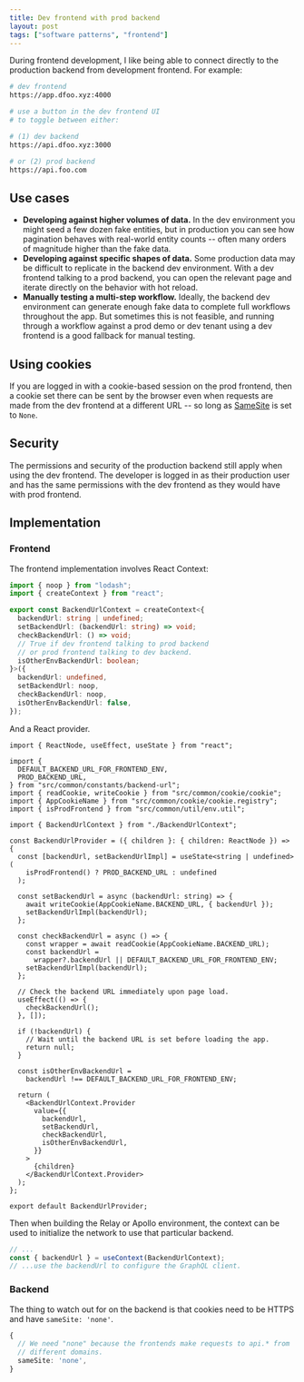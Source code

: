 ```yaml
---
title: Dev frontend with prod backend
layout: post
tags: ["software patterns", "frontend"]
---
```


During frontend development, I like being able to connect directly to the production backend from development frontend. For example:

```sh
# dev frontend
https://app.dfoo.xyz:4000

# use a button in the dev frontend UI
# to toggle between either:

# (1) dev backend
https://api.dfoo.xyz:3000

# or (2) prod backend
https://api.foo.com
```

## Use cases

- **Developing against higher volumes of data.** In the dev environment you might seed a few dozen fake entities, but in production you can see how pagination behaves with real-world entity counts -- often many orders of magnitude higher than the fake data.
- **Developing against specific shapes of data.** Some production data may be difficult to replicate in the backend dev environment. With a dev frontend talking to a prod backend, you can open the relevant page and iterate directly on the behavior with hot reload.
- **Manually testing a multi-step workflow.** Ideally, the backend dev environment can generate enough fake data to complete full workflows throughout the app. But sometimes this is not feasible, and running through a workflow against a prod demo or dev tenant using a dev frontend is a good fallback for manual testing.

## Using cookies

If you are logged in with a cookie-based session on the prod frontend, then a cookie set there can be sent by the browser even when requests are made from the dev frontend at a different URL -- so long as [SameSite](https://developer.mozilla.org/en-US/docs/Web/HTTP/Headers/Set-Cookie/SameSite) is set to `None`.

## Security

The permissions and security of the production backend still apply when using the dev frontend. The developer is logged in as their production user and has the same permissions with the dev frontend as they would have with prod frontend.

## Implementation

### Frontend

The frontend implementation involves React Context:

```ts
import { noop } from "lodash";
import { createContext } from "react";

export const BackendUrlContext = createContext<{
  backendUrl: string | undefined;
  setBackendUrl: (backendUrl: string) => void;
  checkBackendUrl: () => void;
  // True if dev frontend talking to prod backend
  // or prod frontend talking to dev backend.
  isOtherEnvBackendUrl: boolean;
}>({
  backendUrl: undefined,
  setBackendUrl: noop,
  checkBackendUrl: noop,
  isOtherEnvBackendUrl: false,
});
```

And a React provider.

```tsx
import { ReactNode, useEffect, useState } from "react";

import {
  DEFAULT_BACKEND_URL_FOR_FRONTEND_ENV,
  PROD_BACKEND_URL,
} from "src/common/constants/backend-url";
import { readCookie, writeCookie } from "src/common/cookie/cookie";
import { AppCookieName } from "src/common/cookie/cookie.registry";
import { isProdFrontend } from "src/common/util/env.util";

import { BackendUrlContext } from "./BackendUrlContext";

const BackendUrlProvider = ({ children }: { children: ReactNode }) => {
  const [backendUrl, setBackendUrlImpl] = useState<string | undefined>(
    isProdFrontend() ? PROD_BACKEND_URL : undefined
  );

  const setBackendUrl = async (backendUrl: string) => {
    await writeCookie(AppCookieName.BACKEND_URL, { backendUrl });
    setBackendUrlImpl(backendUrl);
  };

  const checkBackendUrl = async () => {
    const wrapper = await readCookie(AppCookieName.BACKEND_URL);
    const backendUrl =
      wrapper?.backendUrl || DEFAULT_BACKEND_URL_FOR_FRONTEND_ENV;
    setBackendUrlImpl(backendUrl);
  };

  // Check the backend URL immediately upon page load.
  useEffect(() => {
    checkBackendUrl();
  }, []);

  if (!backendUrl) {
    // Wait until the backend URL is set before loading the app.
    return null;
  }

  const isOtherEnvBackendUrl =
    backendUrl !== DEFAULT_BACKEND_URL_FOR_FRONTEND_ENV;

  return (
    <BackendUrlContext.Provider
      value={{
        backendUrl,
        setBackendUrl,
        checkBackendUrl,
        isOtherEnvBackendUrl,
      }}
    >
      {children}
    </BackendUrlContext.Provider>
  );
};

export default BackendUrlProvider;
```

Then when building the Relay or Apollo environment, the context can be used to initialize the network to use that particular backend.

```ts
// ...
const { backendUrl } = useContext(BackendUrlContext);
// ...use the backendUrl to configure the GraphQL client.
```

### Backend

The thing to watch out for on the backend is that cookies need to be HTTPS and have `sameSite: 'none'`.

```ts
{
  // We need "none" because the frontends make requests to api.* from
  // different domains.
  sameSite: 'none',
}
```
